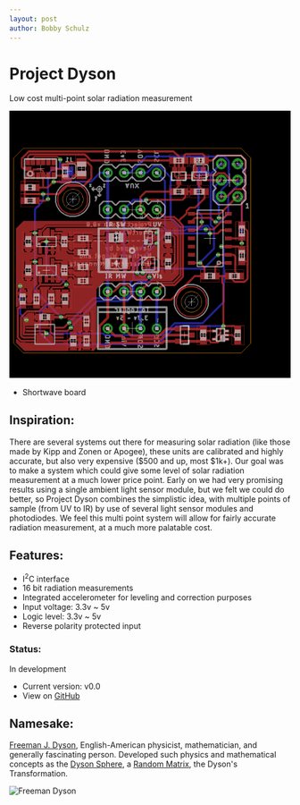 ```yaml
---
layout: post
author: Bobby Schulz
---
```

# Project Dyson
Low cost multi-point solar radiation measurement 

![Dyson Eagle Layout](./Images/Dyson_Shortwave_Eagle.png "Dyson Shortwave Board Layout")
* Shortwave board

## Inspiration:
There are several systems out there for measuring solar radiation (like those made by Kipp and Zonen or Apogee), these units are calibrated and highly accurate, but also very expensive ($500 and up, most $1k+). Our goal was to make a system which could give some level of solar radiation measurement at a much lower price point. Early on we had very promising results using a single ambient light sensor module, but we felt we could do better, so Project Dyson combines the simplistic idea, with multiple points of sample (from UV to IR) by use of several light sensor modules and photodiodes. We feel this multi point system will allow for fairly accurate radiation measurement, at a much more palatable cost. 

## Features:
* I<sup>2</sup>C interface
* 16 bit radiation measurements 
* Integrated accelerometer for leveling and correction purposes
* Input voltage: 3.3v ~ 5v
* Logic level: 3.3v ~ 5v
* Reverse polarity protected input 

### Status:
In development
* Current version: v0.0
* View on [GitHub](https://github.com/NorthernWidget-Skunkworks/Project-Dyson)

## Namesake:
[Freeman J. Dyson](https://en.wikipedia.org/wiki/Freeman_Dyson), English-American physicist, mathematician, and generally fascinating person. Developed such physics and mathematical concepts as the [Dyson Sphere](https://en.wikipedia.org/wiki/Dyson_sphere), a [Random Matrix](https://en.wikipedia.org/wiki/Random_matrix), the Dyson's Transformation. 

![Freeman Dyson](https://upload.wikimedia.org/wikipedia/commons/thumb/0/04/Freeman_dyson.jpg/220px-Freeman_dyson.jpg)
